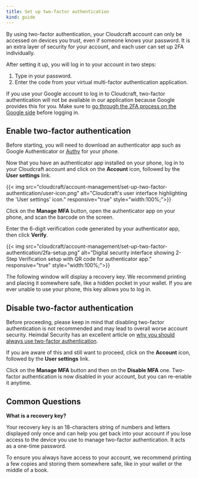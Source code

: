 ```yaml
---
title: Set up two-factor authentication
kind: guide
---
```


By using two-factor authentication, your Cloudcraft account can only be accessed on devices you trust, even if someone knows your password. It is an extra layer of security for your account, and each user can set up 2FA individually.

After setting it up, you will log in to your account in two steps:

1. Type in your password.
2. Enter the code from your virtual multi-factor authentication application.

<section class="alert alert-info">
  <p>If you use your Google account to log in to Cloudcraft, two-factor authentication will not be available in our application because Google provides this for you. Make sure to <a href="https://support.google.com/accounts/answer/185839" title="Protect your account with 2-Step Verification" referrerpolicy="no-referrer" rel="noopener noreferrer" target="_new">go through the 2FA process on the Google side</a> before logging in.</p>
</section>

## Enable two-factor authentication

Before starting, you will need to download an authenticator app such as Google Authenticator or [Authy][1] for your phone.

Now that you have an authenticator app installed on your phone, log in to your Cloudcraft account and click on the **Account** icon, followed by the **User settings** link.

{{< img src="cloudcraft/account-management/set-up-two-factor-authentication/user-icon.png" alt="Cloudcraft's user interface highlighting the 'User settings' icon." responsive="true" style="width:100%;">}}

Click on the **Manage MFA** button, open the authenticator app on your phone, and scan the barcode on the screen.

Enter the 6-digit verification code generated by your authenticator app, then click **Verify**.

{{< img src="cloudcraft/account-management/set-up-two-factor-authentication/2fa-setup.png" alt="Digital security interface showing 2-Step Verification setup with QR code for authenticator app." responsive="true" style="width:100%;">}}

The following window will display a recovery key. We recommend printing and placing it somewhere safe, like a hidden pocket in your wallet. If you are ever unable to use your phone, this key allows you to log in.

## Disable two-factor authentication

Before proceeding, please keep in mind that disabling two-factor authentication is not recommended and may lead to overall worse account security. Heimdal Security has an excellent article on [why you should always use two-factor authentication][2].

If you are aware of this and still want to proceed, click on the **Account** icon, followed by the **User settings** link.

Click on the **Manage MFA** button and then on the **Disable MFA** one. Two-factor authentication is now disabled in your account, but you can re-enable it anytime.

## Common Questions

**What is a recovery key?**

Your recovery key is an 18-characters string of numbers and letters displayed only once and can help you get back into your account if you lose access to the device you use to manage two-factor authentication. It acts as a one-time password.

To ensure you always have access to your account, we recommend printing a few copies and storing them somewhere safe, like in your wallet or the middle of a book.

[1]: https://authy.com/
[2]: https://heimdalsecurity.com/blog/start-using-two-factor-authentication/

